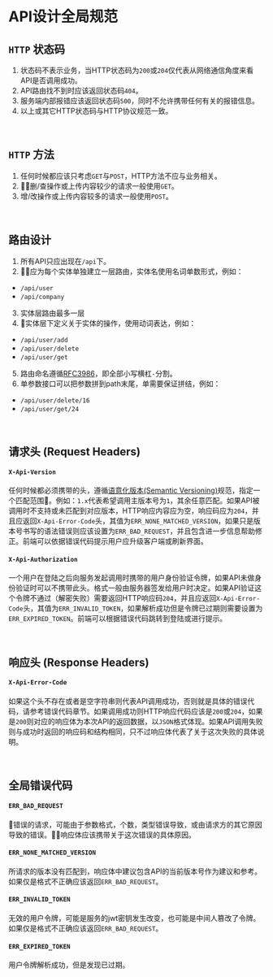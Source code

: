 # API设计全局规范

## ```HTTP``` 状态码
1. 状态码不表示业务，当HTTP状态码为```200```或```204```仅代表从网络通信角度来看API是否调用成功。
2. API路由找不到时应该返回状态码```404```。
3. 服务端内部报错应该返回状态码```500```，同时不允许携带任何有关的报错信息。
4. 以上或其它HTTP状态码与HTTP协议规范一致。

<br />

## ```HTTP``` 方法
1. 任何时候都应该只考虑```GET```与```POST```，HTTP方法不应与业务相关。
2. 删/查操作或上传内容较少的请求一般使用```GET```。
3. 增/改操作或上传内容较多的请求一般使用```POST```。

<br />

## 路由设计
1. 所有API只应出现在```/api```下。
2. 应为每个实体单独建立一层路由，实体名使用名词单数形式，例如：
  * ```/api/user```
  * ```/api/company```
3. 实体层路由最多一层
4. 实体层下定义关于实体的操作，使用动词表达，例如：
  * ```/api/user/add```
  * ```/api/user/delete```
  * ```/api/user/get```
5. 路由命名遵循[RFC3986](https://en.wikipedia.org/wiki/Uniform_Resource_Identifier)，即全部小写横杠```-```分割。
6. 单参数接口可以把参数拼到path末尾，单需要保证拼结，例如：
  * ```/api/user/delete/16```
  * ```/api/user/get/24```

<br />

## 请求头 (Request Headers)

#### ```X-Api-Version```
任何时候都必须携带的头，遵循[语意化版本(Semantic Versioning)](https://semver.org/)规范，指定一个匹配范围。例如：```1.x```代表希望调用主版本号为```1```，其余任意匹配。如果API被调用时不支持或未匹配到对应版本，HTTP响应内容应为空，响应码应为```204```，并且应返回```X-Api-Error-Code```头，其值为```ERR_NONE_MATCHED_VERSION```，如果只是版本号书写的语法错误则应该设置为```ERR_BAD_REQUEST```，并且包含进一步信息帮助修正。前端可以依据错误代码提示用户应升级客户端或刷新界面。

#### ```X-Api-Authorization```
一个用户在登陆之后向服务发起调用时携带的用户身份验证令牌，如果API未做身份验证时可以不携带此头。格式一般由服务器签发给用户时决定。如果API验证这个令牌不通过（解密失败）需要返回HTTP响应码```204```，并且应返回```X-Api-Error-Code```头，其值为```ERR_INVALID_TOKEN```，如果解析成功但是令牌已过期则需要设置为```ERR_EXPIRED_TOKEN```。前端可以根据错误代码跳转到登陆或进行提示。

<br />

## 响应头 (Response Headers)

#### ```X-Api-Error-Code```
如果这个头不存在或者是空字符串则代表API调用成功，否则就是具体的错误代码，请参考错误代码章节。如果调用成功则HTTP响应代码应该是```200```或```204```，如果是```200```则对应的响应体为本次API的返回数据，以```JSON```格式体现。如果API调用失败则与成功时返回的响应码和结构相同，只不过响应体代表了关于这次失败的具体说明。

<br />

## 全局错误代码

#### ```ERR_BAD_REQUEST```
错误的请求，可能由于参数格式，个数，类型错误导致，或由请求方的其它原因导致的错误。响应体应该携带关于这次错误的具体原因。

#### ```ERR_NONE_MATCHED_VERSION```
所请求的版本没有匹配到，响应体中建议包含API的当前版本号作为建议和参考。如果仅是格式不正确应该返回```ERR_BAD_REQUEST```。

#### ```ERR_INVALID_TOKEN```
无效的用户令牌，可能是服务的jwt密钥发生改变，也可能是中间人篡改了令牌。如果仅是格式不正确应该返回```ERR_BAD_REQUEST```。

#### ```ERR_EXPIRED_TOKEN```
用户令牌解析成功，但是发现已过期。

